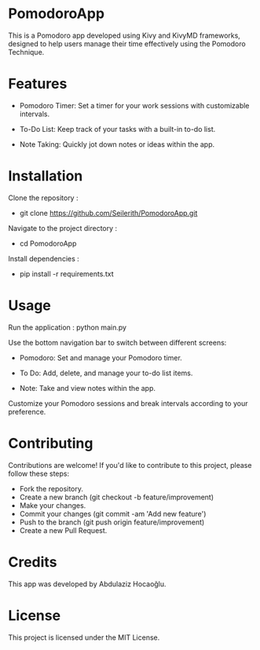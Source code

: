 # PomodoroApp

This is a Pomodoro app developed using Kivy and KivyMD frameworks, designed to help users manage their time effectively using the Pomodoro Technique.

# Features

* Pomodoro Timer: Set a timer for your work sessions with customizable intervals.

* To-Do List: Keep track of your tasks with a built-in to-do list.

* Note Taking: Quickly jot down notes or ideas within the app.

# Installation

Clone the repository : 
* git clone https://github.com/Seilerith/PomodoroApp.git

Navigate to the project directory : 
* cd PomodoroApp

Install dependencies : 
* pip install -r requirements.txt

# Usage

Run the application : python main.py

Use the bottom navigation bar to switch between different screens:

* Pomodoro: Set and manage your Pomodoro timer.

* To Do: Add, delete, and manage your to-do list items.

* Note: Take and view notes within the app.

Customize your Pomodoro sessions and break intervals according to your preference.

# Contributing

Contributions are welcome! If you'd like to contribute to this project, please follow these steps:

* Fork the repository.
* Create a new branch (git checkout -b feature/improvement)
* Make your changes.
* Commit your changes (git commit -am 'Add new feature')
* Push to the branch (git push origin feature/improvement)
* Create a new Pull Request.

# Credits

This app was developed by Abdulaziz Hocaoğlu.

# License

This project is licensed under the MIT License.
